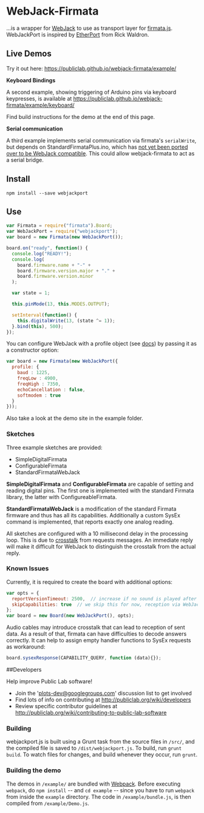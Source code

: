 WebJack-Firmata
====

...is a wrapper for [WebJack](https://github.com/publiclab/webjack) to use as transport layer for [firmata.js](https://github.com/firmata/firmata.js). WebJackPort is inspired by [EtherPort](https://github.com/rwaldron/etherport) from Rick Waldron.

## Live Demos

Try it out here: https://publiclab.github.io/webjack-firmata/example/

__Keyboard Bindings__

A second example, showing triggering of Arduino pins via keyboard keypresses, is available at https://publiclab.github.io/webjack-firmata/example/keyboard/

Find build instructions for the demo at the end of this page.

__Serial communication__

A third example implements serial communication via firmata's `serialWrite`, but depends on StandardFirmataPlus.ino, which has [not yet been ported over to be WebJack compatible](https://github.com/publiclab/webjack-firmata/issues/19). This could allow webjack-firmata to act as a serial bridge.


## Install
```
npm install --save webjackport
```


## Use
```js
var Firmata = require("firmata").Board;
var WebJackPort = require("webjackport");
var board = new Firmata(new WebJackPort());

board.on("ready", function() {
  console.log("READY!");
  console.log(
    board.firmware.name + "-" +
    board.firmware.version.major + "." +
    board.firmware.version.minor
  );

  var state = 1;

  this.pinMode(13, this.MODES.OUTPUT);

  setInterval(function() {
    this.digitalWrite(13, (state ^= 1));
  }.bind(this), 500);
});
```

You can configure WebJack with a profile object (see [docs](https://github.com/publiclab/webjack#individual-profile-options)) by passing it as a constructor option:

```js
var board = new Firmata(new WebJackPort({
  profile: {
    baud : 1225,
    freqLow : 4900,
    freqHigh : 7350,
    echoCancellation : false,
    softmodem : true
  }
}));
```

Also take a look at the demo site in the example folder.

### Sketches

Three example sketches are provided:

- SimpleDigitalFirmata
- ConfigurableFirmata
- StandardFirmataWebJack

__SimpleDigitalFirmata__ and __ConfigurableFirmata__ are capable of setting and reading digital pins. The first one is implemented with the standard Firmata library, the latter with ConfigureableFirmata.

__StandardFirmataWebJack__ is a modification of the standard Firmata firmware and thus has all its capabilities. Additionally a custom SysEx command is implemented, that reports exactly one analog reading.

All sketches are configured with a 10 millisecond delay in the processing loop. This is due to [crosstalk](https://en.wikipedia.org/wiki/Crosstalk) from requests messages. An immediate reply will make it difficult for WebJack to distinguish the crosstalk from the actual reply. 


### Known Issues
Currently, it is required to create the board with additional options:

```js
var opts = {
  reportVersionTimeout: 2500,  // increase if no sound is played after loading the site
  skipCapabilities: true  // we skip this for now, reception via WebJack is not reliable enough
};
var board = new Board(new WebJackPort(), opts);
```

Audio cables may introduce crosstalk that can lead to reception of sent data. As a result of that, firmata can have difficulties to decode answers correctly. It can help to assign empty handler functions to SysEx requests as workaround:

```js
board.sysexResponse(CAPABILITY_QUERY, function (data){});
``` 


##Developers

Help improve Public Lab software!

* Join the 'plots-dev@googlegroups.com' discussion list to get involved
* Find lots of info on contributing at http://publiclab.org/wiki/developers
* Review specific contributor guidelines at http://publiclab.org/wiki/contributing-to-public-lab-software


### Building

webjackport.js is built using a Grunt task from the source files in `/src/`, and the compiled file is saved to `/dist/webjackport.js`. To build, run `grunt build`. To watch files for changes, and build whenever they occur, run `grunt`. 

### Building the demo

The demos in `/example/` are bundled with [Webpack](https://webpack.github.io/). Before executing `webpack`, do `npm install` -- and `cd example` -- since you have to run `webpack` from inside the `example` directory. The code in `/example/bundle.js`, is then compiled from `/example/Demo.js`. 


